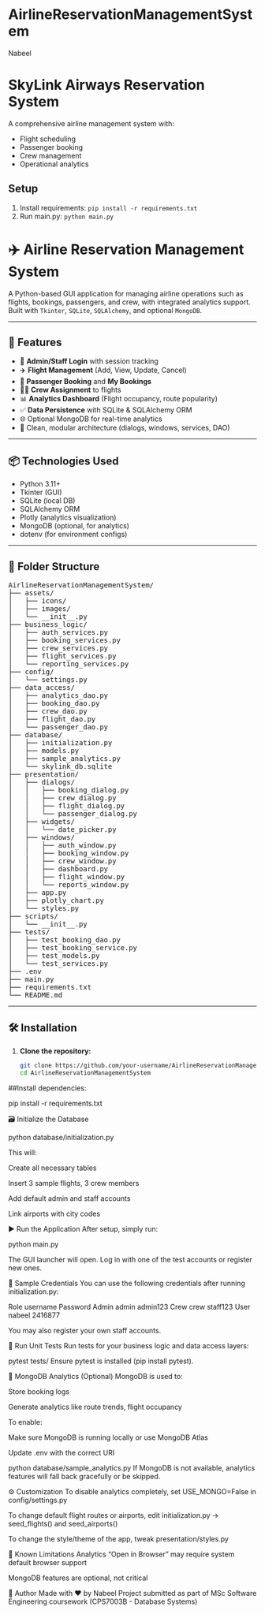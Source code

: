 # AirlineReservationManagementSystem
Nabeel

# SkyLink Airways Reservation System

A comprehensive airline management system with:
- Flight scheduling
- Passenger booking
- Crew management
- Operational analytics

## Setup
1. Install requirements: `pip install -r requirements.txt`
2. Run main.py: `python main.py`

# ✈️ Airline Reservation Management System

A Python-based GUI application for managing airline operations such as flights, bookings, passengers, and crew, with integrated analytics support. Built with `Tkinter`, `SQLite`, `SQLAlchemy`, and optional `MongoDB`.

---

## 🚀 Features

- 🔐 **Admin/Staff Login** with session tracking
- ✈️ **Flight Management** (Add, View, Update, Cancel)
- 👤 **Passenger Booking** and **My Bookings**
- 🧑‍✈️ **Crew Assignment** to flights
- 📊 **Analytics Dashboard** (Flight occupancy, route popularity)
- ✅ **Data Persistence** with SQLite & SQLAlchemy ORM
- 🌐 Optional MongoDB for real-time analytics
- 📁 Clean, modular architecture (dialogs, windows, services, DAO)

---

## 📦 Technologies Used

- Python 3.11+
- Tkinter (GUI)
- SQLite (local DB)
- SQLAlchemy ORM
- Plotly (analytics visualization)
- MongoDB (optional, for analytics)
- dotenv (for environment configs)

---

## 📁 Folder Structure

<pre>
AirlineReservationManagementSystem/
├── assets/
│   ├── icons/
│   ├── images/
│   └── __init__.py
├── business_logic/
│   ├── auth_services.py
│   ├── booking_services.py
│   ├── crew_services.py
│   ├── flight_services.py
│   └── reporting_services.py
├── config/
│   └── settings.py
├── data_access/
│   ├── analytics_dao.py
│   ├── booking_dao.py
│   ├── crew_dao.py
│   ├── flight_dao.py
│   └── passenger_dao.py
├── database/
│   ├── initialization.py
│   ├── models.py
│   ├── sample_analytics.py
│   └── skylink_db.sqlite
├── presentation/
│   ├── dialogs/
│   │   ├── booking_dialog.py
│   │   ├── crew_dialog.py
│   │   ├── flight_dialog.py
│   │   └── passenger_dialog.py
│   ├── widgets/
│   │   └── date_picker.py
│   ├── windows/
│   │   ├── auth_window.py
│   │   ├── booking_window.py
│   │   ├── crew_window.py
│   │   ├── dashboard.py
│   │   ├── flight_window.py
│   │   └── reports_window.py
│   ├── app.py
│   ├── plotly_chart.py
│   └── styles.py
├── scripts/
│   └── __init__.py
├── tests/
│   ├── test_booking_dao.py
│   ├── test_booking_service.py
│   ├── test_models.py
│   └── test_services.py
├── .env
├── main.py
├── requirements.txt
└── README.md
</pre>

---

## 🛠️ Installation

1. **Clone the repository:**

   ```bash
   git clone https://github.com/your-username/AirlineReservationManagementSystem.git
   cd AirlineReservationManagementSystem


##Install dependencies:

pip install -r requirements.txt

🗃️ Initialize the Database

python database/initialization.py

This will:

Create all necessary tables

Insert 3 sample flights, 3 crew members

Add default admin and staff accounts

Link airports with city codes

▶️ Run the Application
After setup, simply run:

python main.py

The GUI launcher will open. Log in with one of the test accounts or register new ones.

🧪 Sample Credentials
You can use the following credentials after running initialization.py:

Role	username	Password
Admin	admin	admin123
Crew	crew	staff123
User nabeel  2416877

You may also register your own staff accounts.

🧪 Run Unit Tests
Run tests for your business logic and data access layers:

pytest tests/
Ensure pytest is installed (pip install pytest).

🧩 MongoDB Analytics (Optional)
MongoDB is used to:

Store booking logs

Generate analytics like route trends, flight occupancy

To enable:

Make sure MongoDB is running locally or use MongoDB Atlas

Update .env with the correct URI

python database/sample_analytics.py
If MongoDB is not available, analytics features will fall back gracefully or be skipped.

⚙️ Customization
To disable analytics completely, set USE_MONGO=False in config/settings.py

To change default flight routes or airports, edit initialization.py → seed_flights() and seed_airports()

To change the style/theme of the app, tweak presentation/styles.py

📌 Known Limitations
Analytics “Open in Browser” may require system default browser support

MongoDB features are optional, not critical


👤 Author
Made with ❤️ by Nabeel
Project submitted as part of MSc Software Engineering coursework (CPS7003B - Database Systems)
